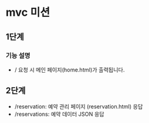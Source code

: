 # mvc 미션

## 1단계
### 기능 설명
-  / 요청 시 메인 페이지(home.html)가 출력됩니다.

## 2단계
- /reservation: 예약 관리 페이지 (reservation.html) 응답
- /reservations: 예약 데이터 JSON 응답

